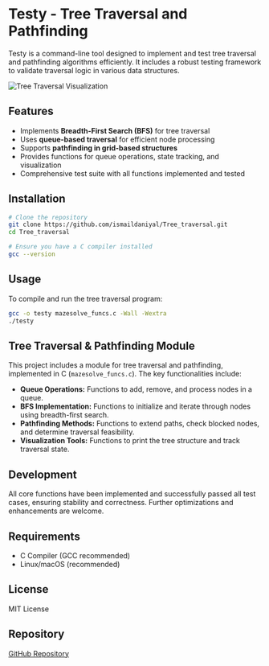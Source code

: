 # Testy - Tree Traversal and Pathfinding

Testy is a command-line tool designed to implement and test tree traversal and pathfinding algorithms efficiently. It includes a robust testing framework to validate traversal logic in various data structures.

![Tree Traversal Visualization](https://github.com/ismaildaniyal/Tree_traversal/raw/main/tree_traversal.png)

## Features
- Implements **Breadth-First Search (BFS)** for tree traversal
- Uses **queue-based traversal** for efficient node processing
- Supports **pathfinding in grid-based structures**
- Provides functions for queue operations, state tracking, and visualization
- Comprehensive test suite with all functions implemented and tested

## Installation
```bash
# Clone the repository
git clone https://github.com/ismaildaniyal/Tree_traversal.git
cd Tree_traversal

# Ensure you have a C compiler installed
gcc --version
```

## Usage
To compile and run the tree traversal program:
```bash
gcc -o testy mazesolve_funcs.c -Wall -Wextra
./testy
```

## Tree Traversal & Pathfinding Module
This project includes a module for tree traversal and pathfinding, implemented in C (`mazesolve_funcs.c`). The key functionalities include:
- **Queue Operations:** Functions to add, remove, and process nodes in a queue.
- **BFS Implementation:** Functions to initialize and iterate through nodes using breadth-first search.
- **Pathfinding Methods:** Functions to extend paths, check blocked nodes, and determine traversal feasibility.
- **Visualization Tools:** Functions to print the tree structure and track traversal state.

## Development
All core functions have been implemented and successfully passed all test cases, ensuring stability and correctness. Further optimizations and enhancements are welcome.

## Requirements
- C Compiler (GCC recommended)
- Linux/macOS (recommended)

## License
MIT License

## Repository
[GitHub Repository](https://github.com/ismaildaniyal/Tree_traversal)

